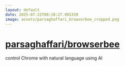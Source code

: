 ```yaml
---
layout: default
date: 2025-07-22T00:10:27.991339
image: assets/parsaghaffari_browserbee_cropped.png
---
```


# [parsaghaffari/browserbee](https://github.com/parsaghaffari/browserbee)

control Chrome with natural language using AI
